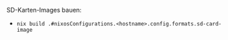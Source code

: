 
SD-Karten-Images bauen:

- `nix build .#nixosConfigurations.<hostname>.config.formats.sd-card-image`
